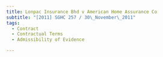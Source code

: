 ```yaml
---
title: Lonpac Insurance Bhd v American Home Assurance Co 
subtitle: "[2011] SGHC 257 / 30\_November\_2011"
tags:
  - Contract
  - Contractual Terms
  - Admissibility of Evidence

---
```


